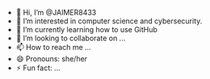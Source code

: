 - 👋 Hi, I’m @JAIMER8433
- 👀 I’m interested in computer science and cybersecurity. 
- 🌱 I’m currently learning how to use GitHub
- 💞️ I’m looking to collaborate on ...
- 📫 How to reach me ...
- 😄 Pronouns: she/her
- ⚡ Fun fact: ...

<!---
JAIMER8433/JAIMER8433 is a ✨ special ✨ repository because its `README.md` (this file) appears on your GitHub profile.
You can click the Preview link to take a look at your changes.
--->
